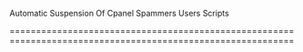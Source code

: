 Automatic Suspension Of Cpanel Spammers Users Scripts

============================================================================================================
